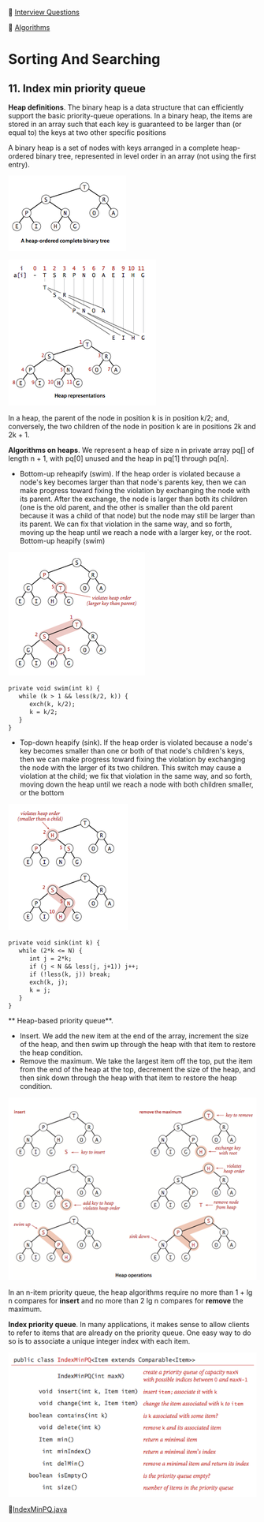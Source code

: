 :palm_tree: [Interview Questions](https://kellylin1115.github.io/interview-questions-blog/)

🌿 [Algorithms](index-algorithms.md)

# Sorting And Searching
## 11. Index min priority queue
**Heap definitions**. The binary heap is a data structure that can efficiently support the basic priority-queue operations. In a binary heap, the items are stored in an array such that each key is guaranteed to be larger than (or equal to) the keys at two other specific positions

A binary heap is a set of nodes with keys arranged in a complete heap-ordered binary tree, represented in level order in an array (not using the first entry).

![](../../images/algorithms/heap.png)

![](../../images/algorithms/heap-representations.png)

In a heap, the parent of the node in position k is in position k/2; and, conversely, the two children of the node in position k are in positions 2k and 2k + 1. 

**Algorithms on heaps**. We represent a heap of size n in private array pq[] of length n + 1, with pq[0] unused and the heap in pq[1] through pq[n].

* Bottom-up reheapify (swim). If the heap order is violated because a node's key becomes larger than that node's parents key, then we can make progress toward fixing the violation by exchanging the node with its parent. After the exchange, the node is larger than both its children (one is the old parent, and the other is smaller than the old parent because it was a child of that node) but the node may still be larger than its parent. We can fix that violation in the same way, and so forth, moving up the heap until we reach a node with a larger key, or the root. Bottom-up heapify (swim)
 
 ![](../../images/algorithms/swim.png)  
 
    private void swim(int k) {
       while (k > 1 && less(k/2, k)) {
          exch(k, k/2);
          k = k/2;
       }
    }

* Top-down heapify (sink). If the heap order is violated because a node's key becomes smaller than one or both of that node's children's keys, then we can make progress toward fixing the violation by exchanging the node with the larger of its two children. This switch may cause a violation at the child; we fix that violation in the same way, and so forth, moving down the heap until we reach a node with both children smaller, or the bottom

![](../../images/algorithms/sink.png) 

    private void sink(int k) {
       while (2*k <= N) {
          int j = 2*k;
          if (j < N && less(j, j+1)) j++;
          if (!less(k, j)) break;
          exch(k, j);
          k = j;
       }
    }
    
** Heap-based priority queue**. 
* Insert. We add the new item at the end of the array, increment the size of the heap, and then swim up through the heap with that item to restore the heap condition.
* Remove the maximum. We take the largest item off the top, put the item from the end of the heap at the top, decrement the size of the heap, and then sink down through the heap with that item to restore the heap condition.

![](../../images/algorithms/heap-ops.png) 

In an n-item priority queue, the heap algorithms require no more than 1 + lg n compares for **insert** and no more than 2 lg n compares for **remove** the maximum.

**Index priority queue**. In many applications, it makes sense to allow clients to refer to items that are already on the priority queue. One easy way to do so is to associate a unique integer index with each item.

![](../../images/algorithms/indexpq-api.png) 

:pencil:[IndexMinPQ.java](../../../../java/com/kellylin1115/interview/algorithms/sortingsearching/IndexMinPQ.java)

